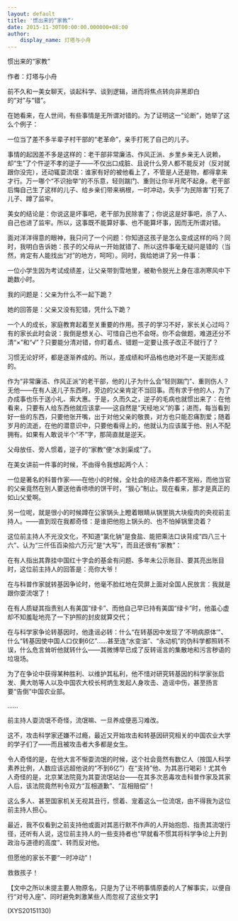 ```yaml
---
layout: default
title: '惯出来的“家教”'
date: 2015-11-30T00:00:00.000000+08:00
author:
    display_name: 灯塔与小舟
---
```


惯出来的“家教”

作者：灯塔与小舟

前不久和一美女聊天，谈起科学、谈到逻辑，进而将焦点转向非黑即白的“对”与“错”。

在她看来，在人世间，有些事情是无所谓对错的。为了证明这一“论断”，她举了这么个例子：

一位当了差不多半辈子村干部的“老革命”，亲手打死了自己的儿子。

事情的起因差不多是这样的：老干部非常廉洁、作风正派、乡里乡亲无人说赖，却“生”了个忤逆不孝的逆子——不仅出口成脏、且说什么旁人都不能反对（反对就跟你没完），还动辄耍流氓：谁家有好的被他看上了，不管是人还是物，都得拿来才行。万一哪个“不识抬举”的不乐意，轻则踹门、重则让你半月爬不起身。老干部后悔自己生了这样的儿子、给乡亲们带来祸根，一时冲动，失手“为民除害”打死了儿子、蹲了监牢。

美女的结论是：你说这是坏事吧，老干部为民除害了；你说这是好事吧，杀了人、自己也进了监牢。所以，这事既不能算好事、也不能算坏事，因而无所谓对错。

面对洋洋得意的眼神，我只问了一个问题：你知道这孩子是怎么变成这样的吗？同时，我明白告诉她：孩子的父母从一开始就错了、所以这件事毫无疑问是错的（当然，肯定有人能找出“对”的地方，呵呵）。同时，我给她讲了另一件事：

一位小学生因为考试成绩差，让父亲带到雪地里，被勒令脱光上身在凛冽寒风中下跪数小时。

我的问题是：父亲为什么不一起下跪？

她的回答是：父亲又没有犯错，凭什么下跪？

一个人的成长，家庭教育起着至关重要的作用。孩子的学习不好，家长关心过吗？有的家长此时会说：我倒是想关心、可惜自己也不会呀。你不会做题，难道还分不清“×”和“√”？只要能分清对错，你盯着点、错题一定要让孩子改正不就行了？

习惯无论好坏，都是逐渐养成的。所以，差成绩和坏品格也绝对不是一天能形成的。

作为“非常廉洁、作风正派”的老干部，他的儿子为什么会“轻则踹门”、重则伤人？无他——在有人送儿子东西时，旁边的父亲肯定不当回事。而有求于他的人，为了办成事也乐于送小礼、索大惠。于是，久而久之，逆子的毛病也就惯出来了：在他看来，只要有人给东西他就应该拿——这自然是“天经地义”的事；进而，每当看到好一些的东西，只要他张开嘴，出于对他父亲的敬畏，对方也只能忍痛割爱；随着岁月的流逝，在他的潜意识中，只要他看得上的，他就认为应该属于他、别人不配拥有。如果有人敢说半个“不”字，那简直就是逆天。

父母放任、旁人惯着，逆子的“家教”便“水到渠成”了。

在美女讲前一件事的时候，不由得令我想起两个人：

一位是著名的科普作家——在他小的时候，全社会的经济条件都不宽裕，而他当官的父亲竟然在别人要送他香喷喷的饼干时，“狠心”制止。现在看来，那才是真正的如山父爱啊。

另一位呢，就是很小的时候蹲在公家锅头上瞪着眼睛从锅里挑大块瘦肉的央视前主持人。——直到现在我都奇怪：是谁把他抱上锅头的、也不怕掉锅里烫着？

这位前主持人不光没文化，不知道“氯化钠”是食盐、能把乘法口诀背成“四八三十六”、认为“三仟伍百染拾六万元”是“大写”，而且还很有“家教”：

在有人指出其靠挂中国红十字会的基金有问题、多年未公示账目、要其亮出账目时，这位前主持人的回答是：亮你大爷！

在与科普作家就转基因争论时，他毫不脸红地在荧屏上面对全国人民放言：我就是跟你耍流氓了！

在有人质疑其指责别人有美国“绿卡”、而他自己早已持有美国“绿卡”时，他虽心虚却不知羞耻地亮了一下护照的封皮就算交代；

在与科学家争论转基因时，他逢谣必转：什么“在转基因中发现了‘不明病原体’”、什么“转基因使中国人口仅剩6亿”……甚至连“水变油”、“永动机”的伪科学都照转不误，什么危言耸听他就转什么——其微博早已成了反转谣言的集散地和污言秽语的垃圾场。

为了在争论中获得某种胜利、以维护其私利，他不惜对研究转基因的科学家张启发、黄大昉等人以及中国农大校长柯炳生发起人身攻击、造谣中伤，甚至扬言要“告倒”中国农业部。

……

前主持人耍流氓不奇怪，流氓嘛、一旦养成便恶习难改。

这不，攻击科学家还嫌不过瘾，最近又开始攻击和转基因研究相关的中国农业大学的学子们了——而且被攻击者大多都是女生。

令人奇怪的是，在他大言不惭耍流氓的时候，这个社会竟然有数亿人（按国人科学素养比例，人数应该远超他说的“不到6亿”）在“支持”他、为其恶行喝彩！尤其令人奇怪的是，北京某法院竟为其耍流氓站台——在其多次恶毒攻击科普作家及其家人后，该法院竟然判令双方“互相道歉”、“互相赔偿”！

这么多人、甚至国家机关无视其丑行，惯着、宠着这么一位流氓，由不得我为这位前主持人担心。

最近，我不仅看到之前支持他或面对其恶行默不作声的人开始抱怨、指责其流氓行径，还听有人说，这位前主持人的一些支持者也“早就看不惯其将科学争论上升到政治与道德的高度”、转而反对他。

但愿他的家长不要“一时冲动”！

救救孩子！

【文中之所以未提主要人物原名，只是为了让不明事情原委的人了解事实，以便自行“对号入座”、同时避免刺激某些人而忽视了这些文字】

(XYS20151130)

